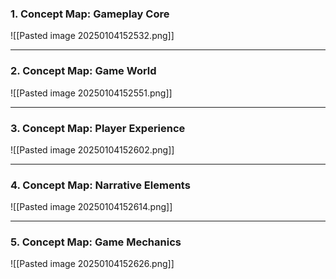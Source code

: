 ### 1. **Concept Map: Gameplay Core**

![[Pasted image 20250104152532.png]]

---

### 2. **Concept Map: Game World**

![[Pasted image 20250104152551.png]]

---

### 3. **Concept Map: Player Experience**

![[Pasted image 20250104152602.png]]

---

### 4. **Concept Map: Narrative Elements**

![[Pasted image 20250104152614.png]]

---

### 5. **Concept Map: Game Mechanics**

![[Pasted image 20250104152626.png]]
